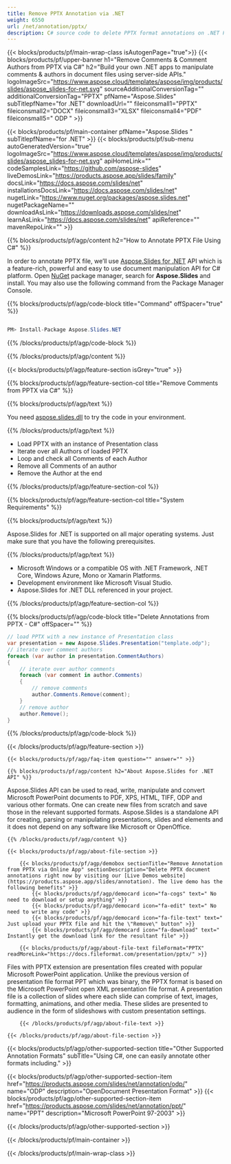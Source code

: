 ```yaml
---
title: Remove PPTX Annotation via .NET 
weight: 6550
url: /net/annotation/pptx/ 
description: C# source code to delete PPTX format annotations on .NET Framework, .NET Core, Windows Azure, Mono or Xamarin Platforms.
---
```


{{< blocks/products/pf/main-wrap-class isAutogenPage="true">}}
{{< blocks/products/pf/upper-banner h1="Remove Comments & Comment Authors from PPTX via C#" h2="Build your own .NET apps to manipulate comments & authors in document files using server-side APIs." logoImageSrc="https://www.aspose.cloud/templates/aspose/img/products/slides/aspose_slides-for-net.svg" sourceAdditionalConversionTag="" additionalConversionTag="PPTX" pfName="Aspose.Slides" subTitlepfName="for .NET" downloadUrl="" fileiconsmall1="PPTX" fileiconsmall2="DOCX" fileiconsmall3="XLSX" fileiconsmall4="PDF" fileiconsmall5=" ODP " >}}

{{< blocks/products/pf/main-container pfName="Aspose.Slides " subTitlepfName="for .NET" >}}
{{< blocks/products/pf/sub-menu autoGeneratedVersion="true" logoImageSrc="https://www.aspose.cloud/templates/aspose/img/products/slides/aspose_slides-for-net.svg" apiHomeLink="" codeSamplesLink="https://github.com/aspose-slides" liveDemosLink="https://products.aspose.app/slides/family" docsLink="https://docs.aspose.com/slides/net" installationsDocsLink="https://docs.aspose.com/slides/net" nugetLink="https://www.nuget.org/packages/aspose.slides.net" nugetPackageName="" downloadAsLink="https://downloads.aspose.com/slides/net" learnAsLink="https://docs.aspose.com/slides/net" apiReference="" mavenRepoLink="" >}}

{{% blocks/products/pf/agp/content h2="How to Annotate PPTX File Using C#" %}}

 In order to annotate PPTX file, we’ll use
 [Aspose.Slides for .NET](https://products.aspose.com/slides/net) 
 API which is a feature-rich, powerful and easy to use document manipulation API for C# platform. Open
 [NuGet](https://www.nuget.org/packages/aspose.slides.net) 
 package manager, search for
 **Aspose.Slides** 
 and install. You may also use the following command from the Package Manager Console.

{{% blocks/products/pf/agp/code-block title="Command" offSpacer="true" %}}

```cs

PM> Install-Package Aspose.Slides.NET

```

{{% /blocks/products/pf/agp/code-block %}}

{{% /blocks/products/pf/agp/content %}}

{{< blocks/products/pf/agp/feature-section isGrey="true" >}}

{{% blocks/products/pf/agp/feature-section-col title="Remove Comments from PPTX via C#" %}}

{{% blocks/products/pf/agp/text %}}

 You need
 [aspose.slides.dll](https://downloads.aspose.com/slides/net) 
 to try the code in your environment.

{{% /blocks/products/pf/agp/text %}}

+  Load PPTX with an instance of Presentation class
+  Iterate over all Authors of loaded PPTX
+  Loop and check all Comments of each Author
+  Remove all Comments of an author
+  Remove the Author at the end

{{% /blocks/products/pf/agp/feature-section-col %}}

{{% blocks/products/pf/agp/feature-section-col title="System Requirements" %}}

{{% blocks/products/pf/agp/text %}}

 Aspose.Slides for .NET is supported on all major operating systems. Just make sure that you have the following prerequisites.

{{% /blocks/products/pf/agp/text %}}

-  Microsoft Windows or a compatible OS with .NET Framework, .NET Core, Windows Azure, Mono or Xamarin Platforms.
-  Development environment like Microsoft Visual Studio.
-  Aspose.Slides for .NET DLL referenced in your project.

{{% /blocks/products/pf/agp/feature-section-col %}}

{{% blocks/products/pf/agp/code-block title="Delete Annotations from PPTX - C#" offSpacer="" %}}

```cs
// load PPTX with a new instance of Presentation class
var presentation = new Aspose.Slides.Presentation("template.odp");
// iterate over comment authors
foreach (var author in presentation.CommentAuthors)
{
    // iterate over author comments
    foreach (var comment in author.Comments)
    {
        // remove comments
        author.Comments.Remove(comment);
    }
    // remove author
    author.Remove();
}  

```

{{% /blocks/products/pf/agp/code-block %}}

{{< /blocks/products/pf/agp/feature-section >}}

    {{< blocks/products/pf/agp/faq-item question="" answer="" >}}
 

<!-- aboutfile Starts -->

    {{% blocks/products/pf/agp/content h2="About Aspose.Slides for .NET API" %}}

 Aspose.Slides API can be used to read, write, manipulate and convert Microsoft PowerPoint documents to PDF, XPS, HTML, TIFF, ODP and various other formats. One can create new files from scratch and save those in the relevant supported formats. Aspose.Slides is a standalone API for creating, parsing or manipulating presentations, slides and elements and it does not depend on any software like Microsoft or OpenOffice. ‎



    {{% /blocks/products/pf/agp/content %}}

    {{< blocks/products/pf/agp/about-file-section >}}

        {{< blocks/products/pf/agp/demobox sectionTitle="Remove Annotation from PPTX via Online App" sectionDescription="Delete PPTX document annotations right now by visiting our [Live Demos website](https://products.aspose.app/slides/annotation). The live demo has the following benefits" >}}
            {{< blocks/products/pf/agp/democard icon="fa-cogs" text=" No need to download or setup anything" >}}
            {{< blocks/products/pf/agp/democard icon="fa-edit" text=" No need to write any code" >}}
            {{< blocks/products/pf/agp/democard icon="fa-file-text" text=" Just upload your PPTX file and hit the \"Remove\" button" >}}
            {{< blocks/products/pf/agp/democard icon="fa-download" text=" Instantly get the download link for the resultant file" >}}

        {{< blocks/products/pf/agp/about-file-text fileFormat="PPTX" readMoreLink="https://docs.fileformat.com/presentation/pptx/" >}}
Files with PPTX extension are presentation files created with popular Microsoft PowerPoint application. Unlike the previous version of presentation file format PPT which was binary, the PPTX format is based on the Microsoft PowerPoint open XML presentation file format. A presentation file is a collection of slides where each slide can comprise of text, images, formatting, animations, and other media. These slides are presented to audience in the form of slideshows with custom presentation settings.

        {{< /blocks/products/pf/agp/about-file-text >}}

    {{< /blocks/products/pf/agp/about-file-section >}}

<!-- aboutfile Ends -->

{{< blocks/products/pf/agp/other-supported-section title="Other Supported Annotation Formats" subTitle="Using C#, one can easily annotate other formats including." >}}

{{< blocks/products/pf/agp/other-supported-section-item href="https://products.aspose.com/slides/net/annotation/odp/" name="ODP" description="OpenDocument Presentation Format" >}}
{{< blocks/products/pf/agp/other-supported-section-item href="https://products.aspose.com/slides/net/annotation/ppt/" name="PPT" description="Microsoft PowerPoint 97-2003" >}}

{{< /blocks/products/pf/agp/other-supported-section >}}

{{< /blocks/products/pf/main-container >}}
    
{{< /blocks/products/pf/main-wrap-class >}}